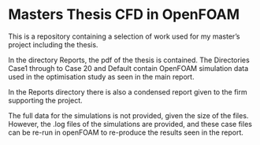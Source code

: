 # Masters Thesis CFD in OpenFOAM

This is a repository containing a selection of work used for my master’s project including the thesis.

In the directory Reports, the pdf of the thesis is contained. The Directories Case1 through to Case 20 and Default contain OpenFOAM simulation data used in the optimisation study as seen in the main report.

In the Reports directory there is also a condensed report given to the firm supporting the project.

The full data for the simulations is not provided, given the size of the files. However, the .log files of the simulations are provided, and these case files can be re-run in openFOAM to re-produce the results seen in the report.

